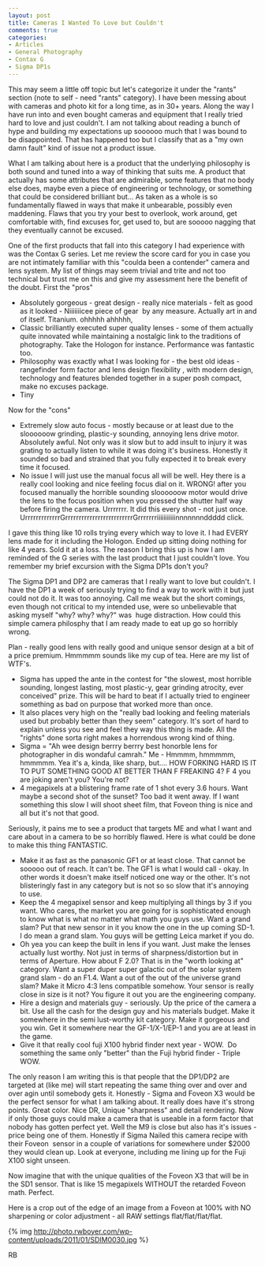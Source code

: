 ```yaml
---
layout: post
title: Cameras I Wanted To Love but Couldn't
comments: true
categories:
- Articles
- General Photography
- Contax G
- Sigma DP1s
---
```

This may seem a little off topic but let's categorize it under the "rants" section (note to self - need "rants" category). I have been messing about with cameras and photo kit for a long time, as in 30+ years. Along the way I have run into and even bought cameras and equipment that I really tried hard to love and just couldn't. I am not talking about reading a bunch of hype and building my expectations up soooooo much that I was bound to be disappointed. That has happened too but I classify that as a "my own damn fault" kind of issue not a product issue.

What I am talking about here is a product that the underlying philosophy is both sound and tuned into a way of thinking that suits me. A product that actually has some attributes that are admirable, some features that no body else does, maybe even a piece of engineering or technology, or something that could be considered brilliant but... As taken as a whole is so fundamentally flawed in ways that make it unbearable, possibly even maddening. Flaws that you try your best to overlook, work around, get comfortable with, find excuses for, get used to, but are sooooo nagging that they eventually cannot be excused.

One of the first products that fall into this category I had experience with was the Contax G series. Let me review the score card for you in case you are not intimately familiar with this "coulda been a contender" camera and lens system. My list of things may seem trivial and trite and not too technical but trust me on this and give my assessment here the benefit of the doubt. First the "pros"
<ul>
	<li>Absolutely gorgeous - great design - really nice materials - felt as good as it looked - Niiiiiiicee piece of gear  by any measure. Actually art in and of itself. Titanium. ohhhhh ahhhhh,</li>
	<li>Classic brilliantly executed super quality lenses - some of them actually quite innovated while maintaining a nostalgic link to the traditions of photography. Take the Hologon for instance. Performance was fantastic too.</li>
	<li>Philosophy was exactly what I was looking for - the best old ideas -rangefinder form factor and lens design flexibility , with modern design, technology and features blended together in a super posh compact, make no excuses package.</li>
	<li>Tiny</li>
</ul>
Now for the "cons"
<ul>
	<li>Extremely slow auto focus - mostly because or at least due to the sloooooow grinding, plastic-y sounding, annoying lens drive motor. Absolutely awful. Not only was it slow but to add insult to injury it was grating to actually listen to while it was doing it's business. Honestly it sounded so bad and strained that you fully expected it to break every time it focused.</li>
	<li>No issue I will just use the manual focus all will be well. Hey there is a really cool looking and nice feeling focus dial on it. WRONG! after you focused manually the horrible sounding sloooooow motor would drive the lens to the focus position when you pressed the shutter half way before firing the camera. Urrrrrrr. It did this every shot - not just once. UrrrrrrrrrrrrrGrrrrrrrrrrrrrrrrrrrrrrrrrGrrrrrrriiiiiiiiiiinnnnnnnddddd click.</li>
</ul>
I gave this thing like 10 rolls trying every which way to love it. I had EVERY lens made for it including the Hologon. Ended up sitting doing nothing for like 4 years. Sold it at a loss. The reason I bring this up is how I am reminded of the G series with the last product that I just couldn't love. You remember my brief excursion with the Sigma DP1s don't you?

The Sigma DP1 and DP2 are cameras that I really want to love but couldn't. I have the DP1 a week of seriously trying to find a way to work with it but just could not do it. It was too annoying. Call me weak but the short comings, even though not critical to my intended use, were so unbelievable that asking myself "why? why? why?" was  huge distraction. How could this simple camera philosphy that I am ready made to eat up go so horribly wrong.

Plan - really good lens with really good and unique sensor design at a bit of a price premium. Hmmmmm sounds like my cup of tea. Here are my list of WTF's.
<ul>
	<li>Sigma has upped the ante in the contest for "the slowest, most horrible sounding, longest lasting, most plastic-y, gear grinding atrocity, ever conceived" prize. This will be hard to beat if I actually tried to engineer something as bad on purpose that worked more than once.</li>
	<li>It also places very high on the "really bad looking and feeling materials used but probably better than they seem" category. It's sort of hard to explain unless you see and feel they way this thing is made. All the "rights" done sorta right makes a horrendous wrong kind of thing.</li>
	<li>Sigma = "Ah wee design berrry berrry best honorble lens for photographer in dis wondaful camrah." Me - Hmmmm, hmmmmm, hmmmmm. Yea it's a, kinda, like sharp, but.... HOW FORKING HARD IS IT TO PUT SOMETHING GOOD AT BETTER THAN F FREAKING 4? F 4 you are joking aren't you? You're not?</li>
	<li>4 megapixels at a blistering frame rate of 1 shot every 3.6 hours. Want maybe a second shot of the sunset? Too bad it went away. If I want something this slow I will shoot sheet film, that Foveon thing is nice and all but it's not that good.</li>
</ul>
Seriously, it pains me to see a product that targets ME and what I want and care about in a camera to be so horribly flawed. Here is what could be done to make this thing FANTASTIC.
<ul>
	<li>Make it as fast as the panasonic GF1 or at least close. That cannot be sooooo out of reach. It can't be. The GF1 is what I would call - okay. In other words it doesn't make itself noticed one way or the other. It's not blisteringly fast in any category but is not so so slow that it's annoying to use.</li>
	<li>Keep the 4 megapixel sensor and keep multiplying all things by 3 if you want. Who cares, the market you are going for is sophisticated enough to know what is what no matter what math you guys use. Want a grand slam? Put that new sensor in it you know the one in the up coming SD-1. I do mean a grand slam. You guys will be getting Leica market if you do.</li>
	<li> Oh yea you can keep the built in lens if you want. Just make the lenses actually lust worthy. Not just in terms of sharpness/distortion but in terms of Aperture. How about F 2.0? That is in the "worth looking at" category. Want a super duper super galactic out of the solar system grand slam - do an F1.4. Want a out of the out of the universe grand slam? Make it Micro 4:3 lens compatible somehow. Your sensor is really close in size is it not? You figure it out you are the engineering company.</li>
	<li>Hire a design and materials guy - seriously. Up the price of the camera a bit. Use all the cash for the design guy and his materials budget. Make it somewhere in the semi lust-worthy kit category. Make it gorgeous and you win. Get it somewhere near the GF-1/X-1/EP-1 and you are at least in the game.</li>
	<li>Give it that really cool fuji X100 hybrid finder next year - WOW.  Do something the same only "better" than the Fuji hybrid finder - Triple WOW.</li>
</ul>
The only reason I am writing this is that people that the DP1/DP2 are targeted at (like me) will start repeating the same thing over and over and over agin until somebody gets it. Honestly - Sigma and Foveon X3 would be the perfect sensor for what I am talking about. It really does have it's strong points. Great color. Nice DR, Unique "sharpness" and detail rendering. Now if only those guys could make a camera that is useable in a form factor that nobody has gotten perfect yet. Well the M9 is close but also has it's issues - price being one of them. Honestly if Sigma Nailed this camera recipe with their Foveon  sensor in a couple of variations for somewhere under $2000 they would clean up. Look at everyone, including me lining up for the Fuji X100 sight unseen.

Now imagine that with the unique qualities of the Foveon X3 that will be in the SD1 sensor. That is like 15 megapixels WITHOUT the retarded Foveon math. Perfect.

Here is a crop out of the edge of an image from a Foveon at 100% with NO sharpening or color adjustment - all RAW settings flat/flat/flat/flat.

{% img http://photo.rwboyer.com/wp-content/uploads/2011/01/SDIM0030.jpg %}

RB